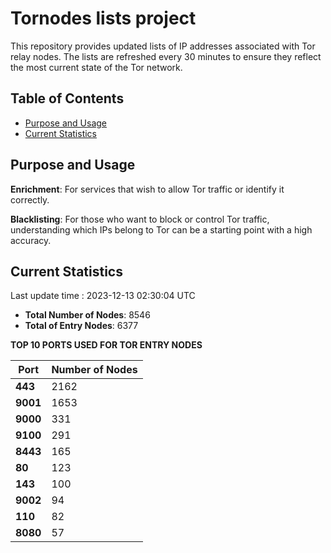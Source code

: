 # Tornodes lists project

This repository provides updated lists of IP addresses associated with Tor relay nodes. The lists are refreshed every 30 minutes to ensure they reflect the most current state of the Tor network.

## Table of Contents

- [Purpose and Usage](#purpose-and-usage)
- [Current Statistics](#current-statistics)


## Purpose and Usage

**Enrichment**: For services that wish to allow Tor traffic or identify it correctly.

**Blacklisting**: For those who want to block or control Tor traffic, understanding which IPs belong to Tor can be a starting point with a high accuracy.

## Current Statistics

Last update time : 2023-12-13 02:30:04 UTC

- **Total Number of Nodes**: 8546
- **Total of Entry Nodes**: 6377

**TOP 10 PORTS USED FOR TOR ENTRY NODES**

| **Port** | **Number of Nodes** |
|------|-----------------|
| **443**   | 2162  |
| **9001**   | 1653  |
| **9000**   | 331  |
| **9100**   | 291  |
| **8443**   | 165  |
| **80**   | 123  |
| **143**   | 100  |
| **9002**   | 94  |
| **110**   | 82  |
| **8080**   | 57  |

